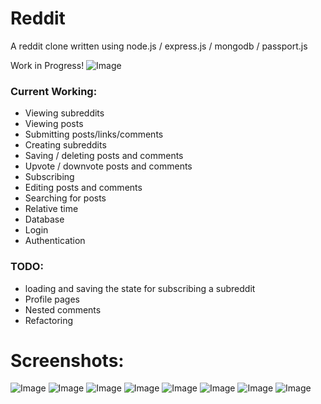 # Reddit
A reddit clone written using node.js / express.js / mongodb / passport.js

Work in Progress!
![Image](https://i.imgur.com/rtuTXWU.png)

### Current Working:
* Viewing subreddits
* Viewing posts
* Submitting posts/links/comments
* Creating subreddits
* Saving / deleting posts and comments
* Upvote / downvote posts and comments
* Subscribing
* Editing posts and comments
* Searching for posts
* Relative time
* Database
* Login
* Authentication

### TODO:
* loading and saving the state for subscribing a subreddit
* Profile pages
* Nested comments
* Refactoring

# Screenshots:
![Image](https://i.imgur.com/QWmcJG7.png)
![Image](https://i.imgur.com/Cf1kpy7.png)
![Image](https://i.imgur.com/SULVp9A.png)
![Image](https://i.imgur.com/fHH9guv.png)
![Image](https://i.imgur.com/oFh0qKq.png)
![Image](https://i.imgur.com/moZQec1.png)
![Image](https://i.imgur.com/hgaKbc0.png)
![Image](https://i.imgur.com/UYXQhOn.png)

